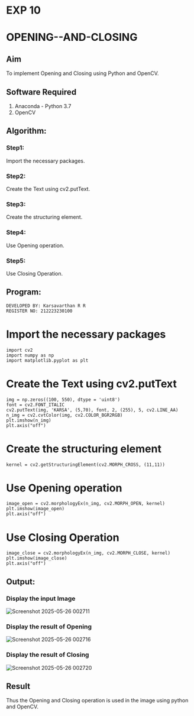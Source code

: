 # EXP 10
# OPENING--AND-CLOSING
## Aim
To implement Opening and Closing using Python and OpenCV.

## Software Required
1. Anaconda - Python 3.7
2. OpenCV
## Algorithm:
### Step1:
Import the necessary packages.

### Step2:
Create the Text using cv2.putText.

### Step3:
Create the structuring element.

### Step4:
Use Opening operation.

### Step5:
Use Closing Operation. 
## Program:
```
DEVELOPED BY: Karsavarthan R R
REGISTER NO: 212223230100
```
# Import the necessary packages
```
import cv2
import numpy as np
import matplotlib.pyplot as plt
```
# Create the Text using cv2.putText
```
img = np.zeros((100, 550), dtype = 'uint8')
font = cv2.FONT_ITALIC
cv2.putText(img, 'KARSA', (5,70), font, 2, (255), 5, cv2.LINE_AA)
n_img = cv2.cvtColor(img, cv2.COLOR_BGR2RGB)
plt.imshow(n_img)
plt.axis("off")
```
# Create the structuring element
```
kernel = cv2.getStructuringElement(cv2.MORPH_CROSS, (11,11))
```
# Use Opening operation
```
image_open = cv2.morphologyEx(n_img, cv2.MORPH_OPEN, kernel)
plt.imshow(image_open)
plt.axis("off")
```
# Use Closing Operation
```
image_close = cv2.morphologyEx(n_img, cv2.MORPH_CLOSE, kernel)
plt.imshow(image_close)
plt.axis("off")
```
## Output:

### Display the input Image

![Screenshot 2025-05-26 002711](https://github.com/user-attachments/assets/d16dd1cb-5886-4a23-aa25-f79aa7577a12)






### Display the result of Opening


![Screenshot 2025-05-26 002716](https://github.com/user-attachments/assets/a1d7f486-36f2-440b-9afd-901d9a8096f3)



### Display the result of Closing


![Screenshot 2025-05-26 002720](https://github.com/user-attachments/assets/2b058e51-b44f-4097-b931-a775644d9741)



## Result
Thus the Opening and Closing operation is used in the image using python and OpenCV.
